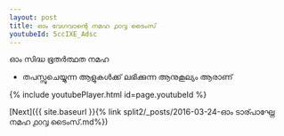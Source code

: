 ```yaml
---
layout: post
title: ഓം വേഗവാന്റെ നമഹ ൧൦൮ ടൈംസ്
youtubeId: 5ccIXE_Adsc
---
```

 
 
 ഓം സിദ്ധ ഭൂതർത്ഥത നമഹ 
 
 -  തപസ്സുചെയ്യുന്ന ആളുകൾക്ക് ലഭിക്കുന്ന ആനുകൂല്യം ആരാണ് 
 
  
 
  
 
 
 
 
 
 


{% include youtubePlayer.html id=page.youtubeId %}
 
[Next]({{ site.baseurl }}{% link  split2/_posts/2016-03-24-ഓം ടാര്പാഘ്നേ നമഹ ൧൦൮ ടൈംസ്.md%})
 
